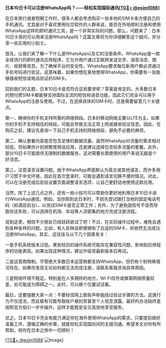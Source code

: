 **日本10日卡可以注册WhatsApp吗？——轻松实现国际通讯[[TG💪+ @esim1088](https://t.me/s/esim1088)]**

在日本旅行或者短期工作时，很多人都会考虑购买一张本地的SIM卡来方便自己的手机通讯。尤其是对于喜欢使用社交软件的人群来说，能否在外地顺利注册和使用WhatsApp这样的即时通讯工具，是一个非常实际的问题。那么，问题来了：日本10日卡真的可以用来注册WhatsApp吗？这篇文章将为你详细解答这个疑问，并分享一些实用的小贴士。

首先，让我们来了解一下什么是WhatsApp以及它的注册条件。WhatsApp是一款全球流行的即时通讯应用程序，它允许用户通过互联网发送文字、语音消息、图片、视频等信息。为了确保平台的安全性，WhatsApp要求每位新用户都必须通过手机号码进行验证。这意味着，如果你想在某地使用WhatsApp，你需要有一张能够接收短信或电话验证的SIM卡。

回到我们的主题，日本10日卡是否符合这些要求呢？答案是肯定的。大多数日本的预付费SIM卡都能够支持国际主流的短信和语音功能，因此它们完全可以用于WhatsApp的注册与使用。不过，在选择具体的SIM卡时，还是需要留意几个关键点。

第一，确保你的手机支持所需的网络频段。日本的移动网络主要以LTE为主，如果你的手机不支持相应的频段，可能会导致无法正常上网或接收验证信息。因此，在购买之前，建议先查询一下自己手机支持的网络频段，避免不必要的麻烦。

第二，确认套餐内容是否包含足够的数据流量。虽然WhatsApp对流量的需求相对较低，但如果你计划频繁使用该应用，还是建议选择包含较多流量的套餐。此外，部分10日卡可能提供无限制的数据服务，这对需要长期使用的用户来说无疑是个好消息。

第三，注意语言设置问题。由于WhatsApp界面默认为英文或其他语言，而许多用户习惯于中文环境，因此在首次登录时，可能会遇到语言切换不便的情况。对此，可以在注册完成后前往设置页面调整语言选项，让自己更舒适地使用这款应用。

当然，除了上述几点之外，还有一些小技巧可以帮助你更好地利用日本10日卡进行WhatsApp通信。例如，当你刚到达日本时，不妨先尝试拨打当地的固定电话号码（如酒店前台），以测试SIM卡是否正常工作；另外，为了避免因信号不佳而导致验证失败，可以选择在机场、车站等人流密集的地方完成注册流程。

说到这里，相信不少朋友已经跃跃欲试了吧！不过，在实际操作过程中，难免会遇到各种各样的问题。比如，有人反映说即便拥有了合适的SIM卡，却依然无法成功注册WhatsApp。其实，这往往与以下几个因素有关：

一是手机系统版本过低。某些较旧的操作系统可能存在兼容性问题，影响到应用程序的功能表现。如果出现这种情况，建议升级至最新版本后再试。

二是运营商限制。尽管绝大多数日本运营商都支持WhatsApp，但仍有个别特殊情况存在。如果你发现无论如何都无法完成注册，请联系客服咨询具体原因。

三是网络环境不稳定。特别是在人多拥挤的地方，Wi-Fi信号或蜂窝网络质量较差，也可能成为障碍之一。此时，可以换个位置试试看。

最后，还要提醒大家一点：不要轻信网上那些声称能绕过验证步骤的方法。这类行为不仅违法，而且极有可能导致账户被封禁甚至个人信息泄露。最好的办法始终是按照官方指引一步步操作，这样才能既安全又高效地享受服务。

总之，日本10日卡完全有能力满足你在海外使用WhatsApp的需求。只要提前做好准备工作，遵循正确的步骤，就能轻松实现国际间的无缝沟通。希望本文对你有所帮助，祝你在日本之旅中一切顺利！

[[TG💪+ @esim1088](https://t.me/s/esim1088) ![Image](https://i.postimg.cc/4NQfJmqS/Snipaste-2025-05-13-00-14-12.png)]